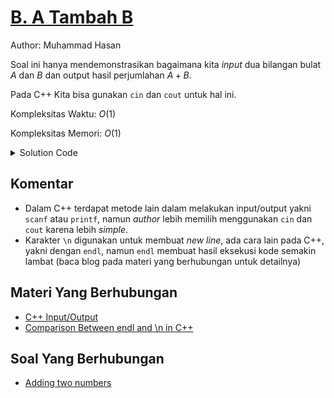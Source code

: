 # [B. A Tambah B](https://tlx.toki.id/courses/basic/chapters/03/problems/B)

Author: Muhammad Hasan

Soal ini hanya mendemonstrasikan bagaimana kita *input* dua bilangan bulat $A$ dan $B$ dan output hasil perjumlahan $A + B$.

Pada C++ Kita bisa gunakan `cin` dan `cout` untuk hal ini.

Kompleksitas Waktu: $O(1)$

Kompleksitas Memori: $O(1)$

<details>
  <summary>Solution Code</summary>

```c++
#include <bits/stdc++.h>

using namespace std;

int main() {
  int a, b;
  cin >> a >> b;
  cout << a + b << '\n';

  return 0;
}
```
</details>

## Komentar
    
- Dalam C++ terdapat metode lain dalam melakukan input/output yakni `scanf` atau `printf`, namun *author* lebih memilih menggunakan `cin` dan `cout` karena lebih *simple*.
- Karakter `\n` digunakan untuk membuat *new line*, ada cara lain pada C++, yakni dengan `endl`, namun `endl` membuat hasil eksekusi kode semakin lambat (baca blog pada materi yang berhubungan untuk detailnya)


## Materi Yang Berhubungan
    
- [C++ Input/Output](https://www.w3schools.com/cpp/cpp_user_input.asp)
- [Comparison Between endl and \n in C++](https://codeforces.com/blog/entry/43780)

## Soal Yang Berhubungan
    
- [Adding two numbers](https://www.hackerrank.com/contests/emseupm-sample-1/challenges/adding-two-numbers)

